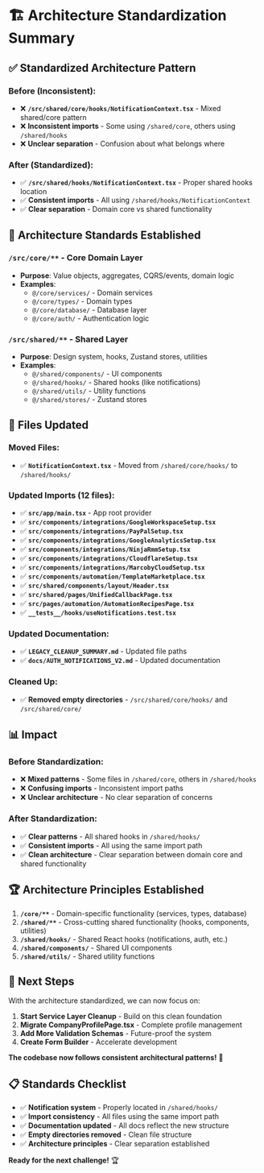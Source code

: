 # 🏗️ **Architecture Standardization Summary**

## ✅ **Standardized Architecture Pattern**

### **Before (Inconsistent):**
- ❌ **`/src/shared/core/hooks/NotificationContext.tsx`** - Mixed shared/core pattern
- ❌ **Inconsistent imports** - Some using `/shared/core`, others using `/shared/hooks`
- ❌ **Unclear separation** - Confusion about what belongs where

### **After (Standardized):**
- ✅ **`/src/shared/hooks/NotificationContext.tsx`** - Proper shared hooks location
- ✅ **Consistent imports** - All using `/shared/hooks/NotificationContext`
- ✅ **Clear separation** - Domain core vs shared functionality

## 🎯 **Architecture Standards Established**

### **`/src/core/**` - Core Domain Layer**
- **Purpose**: Value objects, aggregates, CQRS/events, domain logic
- **Examples**: 
  - `@/core/services/` - Domain services
  - `@/core/types/` - Domain types
  - `@/core/database/` - Database layer
  - `@/core/auth/` - Authentication logic

### **`/src/shared/**` - Shared Layer**
- **Purpose**: Design system, hooks, Zustand stores, utilities
- **Examples**:
  - `@/shared/components/` - UI components
  - `@/shared/hooks/` - Shared hooks (like notifications)
  - `@/shared/utils/` - Utility functions
  - `@/shared/stores/` - Zustand stores

## 🔄 **Files Updated**

### **Moved Files:**
- ✅ **`NotificationContext.tsx`** - Moved from `/shared/core/hooks/` to `/shared/hooks/`

### **Updated Imports (12 files):**
- ✅ **`src/app/main.tsx`** - App root provider
- ✅ **`src/components/integrations/GoogleWorkspaceSetup.tsx`**
- ✅ **`src/components/integrations/PayPalSetup.tsx`**
- ✅ **`src/components/integrations/GoogleAnalyticsSetup.tsx`**
- ✅ **`src/components/integrations/NinjaRmmSetup.tsx`**
- ✅ **`src/components/integrations/CloudflareSetup.tsx`**
- ✅ **`src/components/integrations/MarcobyCloudSetup.tsx`**
- ✅ **`src/components/automation/TemplateMarketplace.tsx`**
- ✅ **`src/shared/components/layout/Header.tsx`**
- ✅ **`src/shared/pages/UnifiedCallbackPage.tsx`**
- ✅ **`src/pages/automation/AutomationRecipesPage.tsx`**
- ✅ **`__tests__/hooks/useNotifications.test.tsx`**

### **Updated Documentation:**
- ✅ **`LEGACY_CLEANUP_SUMMARY.md`** - Updated file paths
- ✅ **`docs/AUTH_NOTIFICATIONS_V2.md`** - Updated documentation

### **Cleaned Up:**
- ✅ **Removed empty directories** - `/src/shared/core/hooks/` and `/src/shared/core/`

## 📊 **Impact**

### **Before Standardization:**
- ❌ **Mixed patterns** - Some files in `/shared/core`, others in `/shared/hooks`
- ❌ **Confusing imports** - Inconsistent import paths
- ❌ **Unclear architecture** - No clear separation of concerns

### **After Standardization:**
- ✅ **Clear patterns** - All shared hooks in `/shared/hooks/`
- ✅ **Consistent imports** - All using the same import path
- ✅ **Clean architecture** - Clear separation between domain core and shared functionality

## 🏆 **Architecture Principles Established**

1. **`/core/**`** - Domain-specific functionality (services, types, database)
2. **`/shared/**`** - Cross-cutting shared functionality (hooks, components, utilities)
3. **`/shared/hooks/`** - Shared React hooks (notifications, auth, etc.)
4. **`/shared/components/`** - Shared UI components
5. **`/shared/utils/`** - Shared utility functions

## 🎯 **Next Steps**

With the architecture standardized, we can now focus on:

1. **Start Service Layer Cleanup** - Build on this clean foundation
2. **Migrate CompanyProfilePage.tsx** - Complete profile management
3. **Add More Validation Schemas** - Future-proof the system
4. **Create Form Builder** - Accelerate development

**The codebase now follows consistent architectural patterns!** 🚀

## 📋 **Standards Checklist**

- ✅ **Notification system** - Properly located in `/shared/hooks/`
- ✅ **Import consistency** - All files using the same import path
- ✅ **Documentation updated** - All docs reflect the new structure
- ✅ **Empty directories removed** - Clean file structure
- ✅ **Architecture principles** - Clear separation established

**Ready for the next challenge!** 🏆 